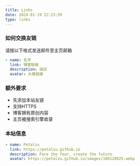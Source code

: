 ```yaml
---
title: Links
date: 2024-01-19 22:23:59
type: links
---
```


### 如何交换友链

请按以下格式发送邮件至主页邮箱

```yaml
- name: 名字
  link: 博客链接
  description: 描述
  avatar: 头像链接
```

### 额外要求
- 先添加本站友链
- 支持HTTPS
- 博客拥有原创内容
- 主页被搜索引擎收录

### 本站信息
```yaml
- name: Petalzu
  link: https://petalzu.github.io
  description: Face the fear, create the future.
  avatar: https://petalzu.github.io/images/106128925.webp
```